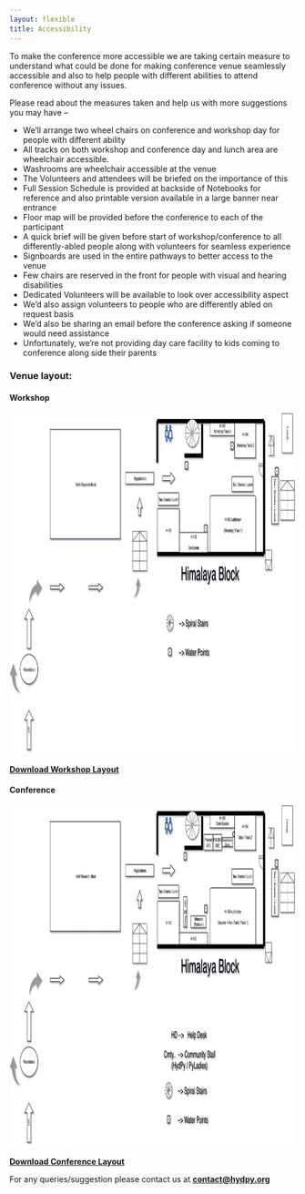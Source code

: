 ```yaml
---
layout: flexible
title: Accessibility
---
```


To make the conference more accessible we are taking certain measure to understand what could be done for making conference venue seamlessly accessible and also to help people with different abilities to attend conference without any issues.

Please read about the measures taken and help us with more suggestions you may have –

- We’ll arrange two wheel chairs on conference and workshop day for people with different ability
- All tracks on both workshop and conference day and lunch area are wheelchair accessible.
- Washrooms are wheelchair accessible at the venue
- The Volunteers and attendees will be briefed on the importance of this
- Full Session Schedule is provided at backside of Notebooks for reference and also printable version available in a large banner near entrance
- Floor map will be provided before the conference to each of the participant
- A quick brief will be given before start of workshop/conference to all differently-abled people along with volunteers for seamless experience
- Signboards are used in the entire pathways to better access to the venue
- Few chairs are reserved in the front for people with visual and hearing disabilities
- Dedicated Volunteers will be available to look over accessibility aspect
- We’d also assign volunteers to people who are differently abled on request basis
- We’d also be sharing an email before the conference asking if someone would need assistance
- Unfortunately, we’re not providing day care facility to kids coming to conference along side their parents

### Venue layout:

#### Workshop

<img src="assets/pyconf_workshop_day.jpg" width="1200" height="600" />

**[Download Workshop Layout](assets/pyconf_workshop_day.pdf)**

#### Conference

<img src="assets/pyconf_conference_day.jpg" width="1200" height="600" />

**[Download Conference Layout](assets/pyconf_conference_day.pdf)**

For any queries/suggestion please contact us at **<contact@hydpy.org>**
